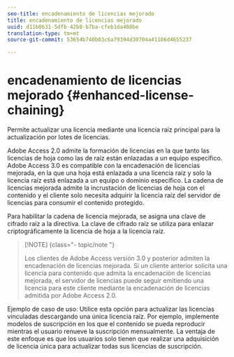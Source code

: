 ```yaml
---
seo-title: encadenamiento de licencias mejorado
title: encadenamiento de licencias mejorado
uuid: d11b0631-5dfb-42b8-b7ba-cfeb1da488be
translation-type: tm+mt
source-git-commit: 53654b740b03c6a79394d30704a41186d4655237

---
```



# encadenamiento de licencias mejorado {#enhanced-license-chaining}

Permite actualizar una licencia mediante una licencia raíz principal para la actualización por lotes de licencias.

Adobe Access 2.0 admite la formación de licencias en la que tanto las licencias de hoja como las de raíz están enlazadas a un equipo específico. Adobe Access 3.0 es compatible con la encadenación de licencias mejorada, en la que una hoja está enlazada a una licencia raíz y solo la licencia raíz está enlazada a un equipo o dominio específico. La cadena de licencias mejorada admite la incrustación de licencias de hoja con el contenido y el cliente solo necesita adquirir la licencia raíz del servidor de licencias para consumir el contenido protegido.

Para habilitar la cadena de licencia mejorada, se asigna una clave de cifrado raíz a la directiva. La clave de cifrado raíz se utiliza para enlazar criptográficamente la licencia de hoja a la licencia raíz.

>[!NOTE] {class=&quot;- topic/note &quot;}
>
>Los clientes de Adobe Access versión 3.0 y posterior admiten la encadenación de licencias mejorada. Si un cliente anterior solicita una licencia para contenido que admita la encadenación de licencias mejorada, el servidor de licencias puede seguir emitiendo una licencia para este cliente mediante la encadenación de licencias admitida por Adobe Access 2.0.

Ejemplo de caso de uso: Utilice esta opción para actualizar las licencias vinculadas descargando una única licencia raíz. Por ejemplo, implemente modelos de suscripción en los que el contenido se pueda reproducir mientras el usuario renueve la suscripción mensualmente. La ventaja de este enfoque es que los usuarios solo tienen que realizar una adquisición de licencia única para actualizar todas sus licencias de suscripción.
